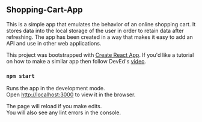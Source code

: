 ## Shopping-Cart-App

This is a simple app that emulates the behavior of an online shopping cart. It stores data into the local storage of the user in order to retain data after refreshing. The app has been created in a way that makes it easy to add an API and use in other web applications. 

This project was bootstrapped with [Create React App](https://github.com/facebook/create-react-app). If you'd like a tutorial on how to make a similar app then follow DevEd's [video](https://www.youtube.com/watch?v=U9T6YkEDkMo). 



### `npm start`

Runs the app in the development mode.<br />
Open [http://localhost:3000](http://localhost:3000) to view it in the browser.

The page will reload if you make edits.<br />
You will also see any lint errors in the console.

